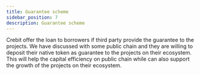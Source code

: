 ```yaml
---
title: Guarantee scheme
sidebar_position: 7
description: Guarantee scheme
---
```


Crebit offer the loan to borrowers if third party provide the guarantee to the projects. We have discussed with some public chain and they are willing to deposit their native token as guarantee to the projects on their ecosystem. This will help the capital efficiency on public chain while can also support the growth of the projects on their ecosystem.

